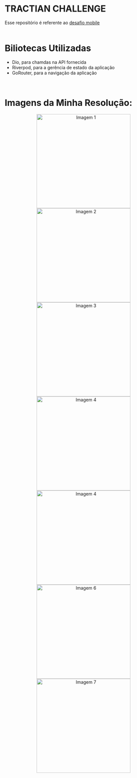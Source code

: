 # TRACTIAN CHALLENGE
Esse repositório é referente ao [desafio mobile](https://github.com/tractian/challenges/blob/main/mobile/README.md)
<br>
<br>

# Biliotecas Utilizadas
- Dio, para chamdas na API fornecida
- Riverpod, para a gerência de estado da aplicação
- GoRouter, para a navigação da aplicação
<br>

# Imagens da Minha Resolução:

<p align="center">
  <img src="https://github.com/Kzrtt/tractian_challenge/blob/main/assets/captura1" alt="Imagem 1" width="300" />
  <img src="https://github.com/Kzrtt/tractian_challenge/blob/main/assets/captura2" alt="Imagem 2" width="300" />
  <img src="https://github.com/Kzrtt/tractian_challenge/blob/main/assets/captura3" alt="Imagem 3" width="300" />
  <img src="https://github.com/Kzrtt/tractian_challenge/blob/main/assets/captura4" alt="Imagem 4" width="300" />
  <img src="https://github.com/Kzrtt/tractian_challenge/blob/main/assets/captura5" alt="Imagem 4" width="300" />
  <img src="https://github.com/Kzrtt/tractian_challenge/blob/main/assets/captura6" alt="Imagem 6" width="300" />
  <img src="https://github.com/Kzrtt/tractian_challenge/blob/main/assets/captura7" alt="Imagem 7" width="300" />
</p>
